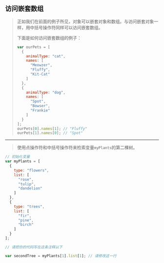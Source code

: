 ## 访问嵌套数组

> 正如我们在前面的例子所见，对象可以嵌套对象和数组。与访问嵌套对象一样，用中括号操作符同样可以访问嵌套数组。
>
> 下面是如何访问嵌套数组的例子：
>
> ```js
> var ourPets = [
>   {
>     animalType: "cat",
>     names: [
>       "Meowzer",
>       "Fluffy",
>       "Kit-Cat"
>     ]
>   },
>   {
>     animalType: "dog",
>     names: [
>       "Spot",
>       "Bowser",
>       "Frankie"
>     ]
>   }
> ];
> ourPets[0].names[1]; // "Fluffy"
> ourPets[1].names[0]; // "Spot"
> ```

---

> 使用点操作符和中括号操作符来检索变量`myPlants`的第二棵树。

```js
// 初始化变量
var myPlants = [
  { 
    type: "flowers",
    list: [
      "rose",
      "tulip",
      "dandelion"
    ]
  },
  {
    type: "trees",
    list: [
      "fir",
      "pine",
      "birch"
    ]
  }  
];

// 请把你的代码写在这条注释以下

var secondTree = myPlants[1].list[1]; // 请修改这一行

```

